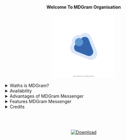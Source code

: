 <div align="center">
 <b>
<h4>Welcome To MDGram Organisation</h4>
 </b>

[<img src="https://github.com/MDGramYou/.github/blob/main/resources/Logo.png" align="centre" width="200" height="200"/>]()

</div>
<details>
 <summary>Waths is MDGram?</summary>

MDGram Messenger is a client that uses the Telegram API or as others call it a Telegram fork, and of course it maintains all its official Telegram features, but MDGram brings extra features, plus MDGramYou is always characterized by its very good design Made in two focused styles such as MaterialYou and iOS Style and also contains customization where you can choose styles later its characteristics are detailed.
</details>

<details>
 <summary>Availability</summary>

MDGramYou is only available for Android and not for IOS devices, therefore it will have a recommendation for Android devices to use Android Minimum Android 5+ and later versions. MDGramYou is not available on PlayStore at the moment because it is in Approval Review, but you can also Get MDGram from this Official Website where updates and everything as MDGramYou will arrive.
</details>

<details>
 <summary>Advantages of MDGram Messenger</summary>

As mentioned, the strong point of MDGram is the interface design of both the main screen and the conversation screen and also the personalization styles to choose from… since for the short time that it has been developing MDGram already has a design very good and stable so that it can be used with total Normality.
</details>

<details>
 <summary>Features MDGram Messenger</summary>

As the main features of MDGram to mention, we have a variety that we will mention in detail so that you can see what MDGram brings. Broadly speaking, it has a different interface from the normal Telegram, Styles, mods, Design and more that we will mention below.

- Home UI design 2 styles
- UI telegram ios
- UI Telegram Material You
- Conversation screen design 2 styles
- MDGram Settings Design
- Possibility to change the font
- Possibility of using emojis with ttf extension chat bubble styles
- Possibility to change the size of stickers
- Possibility to translate your messages
- Possibility of direct forwarding from MDGramYou to other Apps such as WhatsApp, Viber, Messenger.
- Possibility of direct forwarding from MDGramYou to other Apps such as WhatsApp, Viber, Messenger.
Search bar.
- Option to put your contact profile photos and in general circulate / rounded
- Possibility of putting Name in the title of the Home
- Possibility to choose the style of the application icon
- App Icon Launcher compatible with Android 12 MaterialYou.
- Ability to choose chat actionbar style
- And much more to discover.
</details>

<details>
 <summary>Credits</summary>
Made By Richar Correa

Special thanks to TELEGRAM.org

Credits:
- [NekoGram](https://nekogram.app)
- [NekoX](https://github.com/NekoX-Dev)
- [Catogram](https://github.com/Catogram)
- [Ime Messenger](https://www.imem.app)
- [OWlGram](https://github.com/OwlGramDev)
- [MDGramYou TEAM](https://github.com/MDGram)
</details>
<br>
<br>
<br>
<div align="center">

[![Download](https://img.shields.io/badge/Download-MDGramYou%20-green?style=for-the-badge&logo=appveyor)](https://github.com/MDGramYou/MDGramYou)

